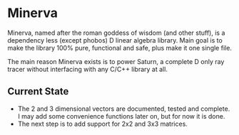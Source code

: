 # Minerva

Minerva, named after the roman goddess of wisdom (and other stuff), is a dependency less (except phobos) D linear algebra library. Main goal is to make the library 100% pure, functional and safe, plus make it one single file.

The main reason Minerva exists is to power Saturn, a complete D only ray tracer without interfacing with any C/C++ library at all.

## Current State

- The 2 and 3 dimensional vectors are documented, tested and complete. I may add some convenience functions later on, but for now it is done.
- The next step is to add support for 2x2 and 3x3 matrices.

